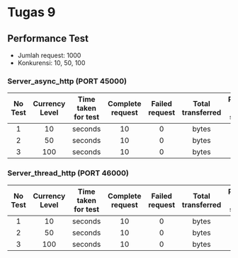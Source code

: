 # Tugas 9
## Performance Test

* Jumlah request: 1000
* Konkurensi: 10, 50, 100

### Server_async_http (PORT 45000)

| No Test | Currency Level | Time taken for test | Complete request | Failed request | Total transferred | Request per second | Time per request | Transfer rate |
| :-------------: | :-------------: | :-------------: | :-------------: | :-------------: | :-------------: | :-------------: | :-------------: | :-------------: |
| 1 | 10 |  seconds | 10 | 0 |  bytes |  [#/sec] |  ms |  Kbytes/sec |
| 2 | 50 |  seconds | 10 | 0 |  bytes |  [#/sec] |  ms |  Kbytes/sec |
| 3 | 100 |  seconds | 10 | 0 |  bytes |  [#/sec] |  ms |  Kbytes/sec |

### Server_thread_http (PORT 46000)

| No Test | Currency Level | Time taken for test | Complete request | Failed request | Total transferred | Request per second | Time per request | Transfer rate |
| :-------------: | :-------------: | :-------------: | :-------------: | :-------------: | :-------------: | :-------------: | :-------------: | :-------------: |
| 1 | 10 |  seconds | 10 | 0 |  bytes |  [#/sec] |  ms |  Kbytes/sec |
| 2 | 50 |  seconds | 10 | 0 |  bytes |  [#/sec] |  ms |  Kbytes/sec |
| 3 | 100 |  seconds | 10 | 0 |  bytes |  [#/sec] |  ms |  Kbytes/sec |
